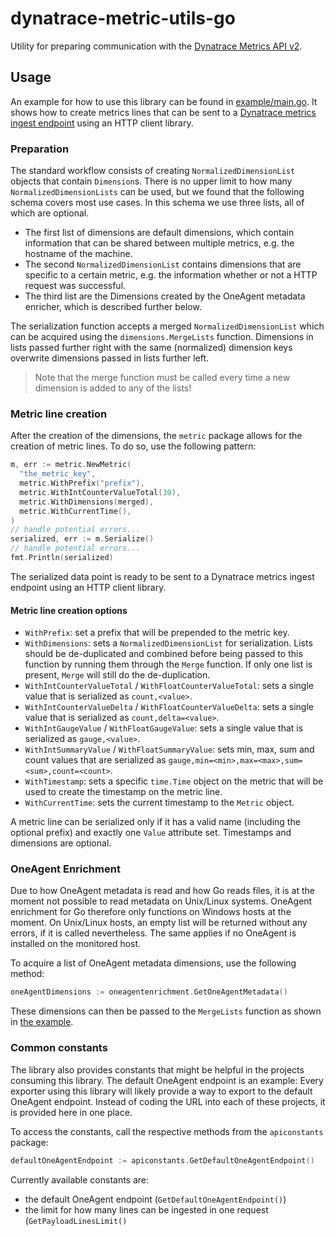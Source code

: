 # dynatrace-metric-utils-go

Utility for preparing communication with the [Dynatrace Metrics API v2](https://www.dynatrace.com/support/help/dynatrace-api/environment-api/metric-v2/).

## Usage

An example for how to use this library can be found in [example/main.go](example/main.go).
It shows how to create metrics lines that can be sent to a [Dynatrace metrics ingest endpoint](https://www.dynatrace.com/support/help/dynatrace-api/environment-api/metric-v2/post-ingest-metrics/) using an HTTP client library.

### Preparation

The standard workflow consists of creating `NormalizedDimensionList` objects that contain `Dimension`s.
There is no upper limit to how many `NormalizedDimensionLists` can be used, but we found that the following schema covers most use cases.
In this schema we use three lists, all of which are optional.

* The first list of dimensions are default dimensions, which contain information that can be shared between multiple metrics, e.g. the hostname of the machine.
* The second `NormalizedDimensionList` contains dimensions that are specific to a certain metric, e.g. the information whether or not a HTTP request was successful.
* The third list are the Dimensions created by the OneAgent metadata enricher, which is described further below.

The serialization function accepts a merged `NormalizedDimensionList` which can be acquired using the `dimensions.MergeLists` function.
Dimensions in lists passed further right with the same (normalized) dimension keys overwrite dimensions passed in lists further left.

> Note that the merge function must be called every time a new dimension is added to any of the lists!

### Metric line creation

After the creation of the dimensions, the `metric` package allows for the creation of metric lines.
To do so, use the following pattern:

```go
m, err := metric.NewMetric(
  "the_metric_key",
  metric.WithPrefix("prefix"),
  metric.WithIntCounterValueTotal(30),
  metric.WithDimensions(merged),
  metric.WithCurrentTime(),
)
// handle potential errors... 
serialized, err := m.Serialize()
// handle potential errors... 
fmt.Println(serialized)
```

The serialized data point is ready to be sent to a Dynatrace metrics ingest endpoint using an HTTP client library.

#### Metric line creation options

* `WithPrefix`: set a prefix that will be prepended to the metric key.
* `WithDimensions`: sets a `NormalizedDimensionList` for serialization.
  Lists should be de-duplicated and combined before being passed to this function by running them through the `Merge` function.
  If only one list is present, `Merge` will still do the de-duplication.
* `WithIntCounterValueTotal` / `WithFloatCounterValueTotal`: sets a single value that is serialized as `count,<value>`.
* `WithIntCounterValueDelta` / `WithFloatCounterValueDelta`: sets a single value that is serialized as `count,delta=<value>`.
* `WithIntGaugeValue` / `WithFloatGaugeValue`: sets a single value that is serialized as `gauge,<value>`.
* `WithIntSummaryValue` / `WithFloatSummaryValue`: sets min, max, sum and count values that are serialized as `gauge,min=<min>,max=<max>,sum=<sum>,count=<count>`.
* `WithTimestamp`: sets a specific `time.Time` object on the metric that will be used to create the timestamp on the metric line.
* `WithCurrentTime`: sets the current timestamp to the `Metric` object.

A metric line can be serialized only if it has a valid name (including the optional prefix) and exactly one `Value` attribute set.
Timestamps and dimensions are optional.

### OneAgent Enrichment

Due to how OneAgent metadata is read and how Go reads files, it is at the moment not possible to read metadata on Unix/Linux systems.
OneAgent enrichment for Go therefore only functions on Windows hosts at the moment.
On Unix/Linux hosts, an empty list will be returned without any errors, if it is called nevertheless.
The same applies if no OneAgent is installed on the monitored host.

To acquire a list of OneAgent metadata dimensions, use the following method:

```go
oneAgentDimensions := oneagentenrichment.GetOneAgentMetadata()
```

These dimensions can then be passed to the `MergeLists` function as shown in [the example](example/main.go).

### Common constants

The library also provides constants that might be helpful in the projects consuming this library.
The default OneAgent endpoint is an example: Every exporter using this library will likely provide a way to export to the default OneAgent endpoint.
Instead of coding the URL into each of these projects, it is provided here in one place.

To access the constants, call the respective methods from the `apiconstants` package:

```go
defaultOneAgentEndpoint := apiconstants.GetDefaultOneAgentEndpoint()
```

Currently available constants are:

* the default OneAgent endpoint (`GetDefaultOneAgentEndpoint()`)
* the limit for how many lines can be ingested in one request (`GetPayloadLinesLimit()`
